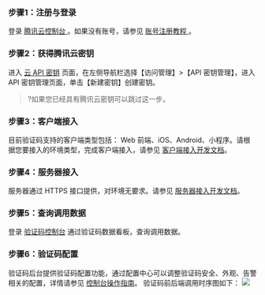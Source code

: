 ### **步骤1：注册与登录**
登录 [腾讯云控制台 ](https://console.cloud.tencent.com/)。如果没有账号，请参见 [账号注册教程 ](https://cloud.tencent.com/document/product/378/17985)。
### **步骤2：获得腾讯云密钥**
进入 [云 API 密钥](https://console.cloud.tencent.com/cam/capi) 页面，在左侧导航栏选择【访问管理】>【API 密钥管理】，进入 API 密钥管理页面，单击【新建密钥】创建密钥。
>?如果您已经具有腾讯云密钥可以跳过这一步。
### **步骤3：客户端接入**
目前验证码支持的客户端类型包括： Web 前端、iOS、Android、小程序。请根据您要接入的环境类型，完成客户端接入，请参见 [客户端接入开发文档](https://cloud.tencent.com/document/product/1110/36841)。
### **步骤4：服务器接入**
服务器通过 HTTPS 接口提供，对环境无要求。请参见 [服务器接入开发文档](https://cloud.tencent.com/document/product/1110/36926)。
### **步骤5：查询调用数据**
登录 [验证码控制台](https://console.cloud.tencent.com/captcha) 通过验证码数据看板，查询调用数据。
### **步骤6：验证码配置**
验证码后台提供验证码配置功能，通过配置中心可以调整验证码安全、外观、告警相关的配置，详情请参见 [控制台操作指南](https://cloud.tencent.com/document/product/1110/36831)。
验证码前后端调用时序图如下：
![](https://main.qcloudimg.com/raw/4402ef51eea801933857bf210b121d68.png)
